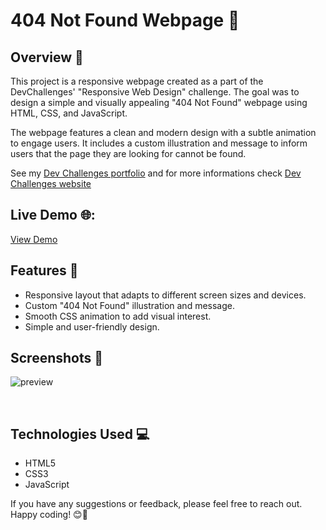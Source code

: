 # 404 Not Found Webpage 🚀

## Overview 📝

This project is a responsive webpage created as a part of the DevChallenges' "Responsive Web Design" challenge. The goal was to design a simple and visually appealing "404 Not Found" webpage using HTML, CSS, and JavaScript.

The webpage features a clean and modern design with a subtle animation to engage users. It includes a custom illustration and message to inform users that the page they are looking for cannot be found.

See my [Dev Challenges portfolio](https://portfolio.devchallenges.io/rahil1202) and for more informations check [Dev Challenges website](https://devchallenges.io/)
</br>

## Live Demo 🌐:
[View Demo](https://)


## Features 🌟

- Responsive layout that adapts to different screen sizes and devices.
- Custom "404 Not Found" illustration and message.
- Smooth CSS animation to add visual interest.
- Simple and user-friendly design.

## Screenshots 📸
![preview](https://github.com/rahil1202/dev-challanges/assets/104057403/7274d5e3-7881-4c49-82a7-373711e60d0b)

<br>


## Technologies Used 💻

- HTML5
- CSS3
- JavaScript



If you have any suggestions or feedback, please feel free to reach out. Happy coding! 😊🚀
